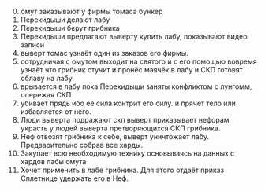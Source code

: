 0. омут заказывают у фирмы томаса бункер
1. Перекидыши делают лабу
2. Перекидыши берут грибника
3. Перекидыши предлагают выверту купить лабу, показывают видео записи
4. выверт томас узнаёт один из заказов его фирмы.
5. сотрудничая с омутом выходит на святого и с его помощью вовремя узнаёт что грибник стучит и пронёс маячёк в лабу и СКП готовят облаву на лабу.
6. врывается в лабу пока Перекидыши заняты конфликтом с лунгомм, опережая СКП
7. убивает прядь ибо её сила контрит его силу. и прячет тело или избавляется от него.
8. Люди выверта подражают скп выверт приказывает нефорам украсть у людей выверта претворяющихся СКП грибника. 
9. Неф отвозят грибника к себе, выверт уничтожает лабу. Предварительно собрав все харды.
10. Закупает всю необходимую технику основываясь на данных с хардов лабы омута
11. Хочет применить в лабе грибника. Для этого отдаёт приказ Сплетнице удержать его в Неф.
